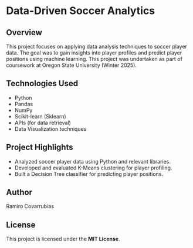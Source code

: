 # Data-Driven Soccer Analytics

## Overview

This project focuses on applying data analysis techniques to soccer player data. The goal was to gain insights into player profiles and predict player positions using machine learning. This project was undertaken as part of coursework at Oregon State University (Winter 2025).

## Technologies Used

* Python
* Pandas
* NumPy
* Scikit-learn (Sklearn)
* APIs (for data retrieval)
* Data Visualization techniques

## Project Highlights

* Analyzed soccer player data using Python and relevant libraries.
* Developed and evaluated K-Means clustering for player profiling.
* Built a Decision Tree classifier for predicting player positions.

## Author

Ramiro Covarrubias

## License

This project is licensed under the **MIT License**.
